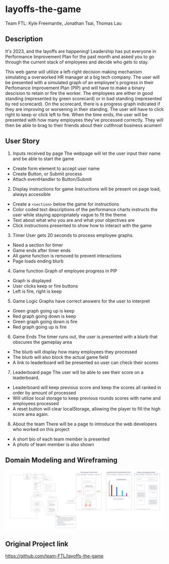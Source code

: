 # layoffs-the-game

Team FTL: Kyle Freemantle, Jonathan Tsai, Thomas Lau

## Description

It's 2023, and the layoffs are happening! Leadership has put everyone in Performance Improvement Plan for the past month and asked you to go through the current stack of employees and decide who gets to stay.

This web game will utilize a left-right decision making mechanism simulating a overworked HR manager at a big tech company. The user will be presented with a simulated graph of an employee's progress in their Perfomance Improvement Plan (PIP) and will have to make a binary descision to retain or fire the worker. The employees are either in good standing (represented by green scorecard) or in bad standing (represented by red scorecard). On the scorecard, there is a progress graph indicated if they are improving or worsening in their standing. The user will have to click right to keep or click left to fire. When the time ends, the user will be presented with how many employees they've processed correctly. They will then be able to brag to their friends about their cutthroat business acumen!

## User Story

1) Inputs received by page
The webpage will let the user input their name and be able to start the game

- Create form element to accept user name
- Create Button, or Submit process
- Attach eventHandler to Button/Submit

2) Display instructions for game
Instructions will be present on page load, always accessible

- Create a `<section>` below the game for instructions
- Color coded text descriptions of the performance charts instructs the user while staying appropriately vague to fit the theme
- Text about what who you are and what your objectives are
- Click instructions presented to show how to interact with the game

3) Timer
User gets 20 seconds to process employee graphs.

- Need a section for timer
- Game ends after timer ends
- All game function is removed to prevent interactions
- Page loads ending blurb

4) Game function
Graph of employee progress in PIP

- Graph is displayed
- User clicks keep or fire buttons
- Left is fire, right is keep

5) Game Logic
Graphs have correct answers for the user to interpret

- Green graph going up is keep
- Red graph going down is keep
- Green graph going down is fire
- Red graph going up is fire

6) Game Ends
The timer runs out, the user is presented with a blurb that obscures the gameplay area

- The blurb will display how many employees they processed
- The blurb will also block the actual game field
- A link to leaderboard will be presented so user can check their scores

7) Leaderboard page
The user will be able to see their score on a leaderboard.

- Leaderboard will keep previous score and keep the scores all ranked in order by amount of processed
- Will utilize local storage to keep previous rounds scores with name and employees processed
- A reset button will clear localStorage, allowing the player to fill the high score area again.

8) About the team
There will be a page to introduce the web developers who worked on this project

- A short bio of each team member is presented
- A photo of team member is also shown


## Domain Modeling and Wireframing


![Domain Modeling and Wireframing](img/WireframeAndUML.png)


## Original Project link

https://github.com/team-FTL/layoffs-the-game
